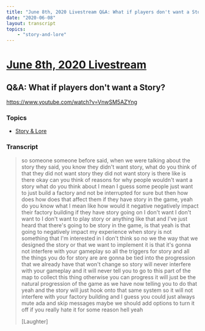```yaml
---
title: "June 8th, 2020 Livestream Q&A: What if players don't want a Story?"
date: "2020-06-08"
layout: transcript
topics:
    - "story-and-lore"
---
```

# [June 8th, 2020 Livestream](../2020-06-08.md)
## Q&A: What if players don't want a Story?
https://www.youtube.com/watch?v=VnwSM5AZYng

### Topics
* [Story & Lore](../topics/story-and-lore.md)

### Transcript

> so someone someone before said, when we were talking about the story they said, you know they didn't want story, what do you think of that they did not want story they did not want story is there like is there okay can you think of reasons for why people wouldn't want a story what do you think about I mean I guess some people just want to just build a factory and not be interrupted for sure but then how does how does that affect them if they have story in the game, yeah do you know what I mean like how would it negative negatively impact their factory building if they have story going on I don't want I don't want to I don't want to play story or anything like that and I've just heard that there's going to be story in the game, is that yeah is that going to negatively impact my experience when story is not something that I'm interested in I don't think so no we the way that we designed the story or that we want to implement it is that it's gonna not interfere with your gameplay so all the triggers for story and all the things you do for story are are gonna be tied into the progression that we already have that won't change so story will never interfere with your gameplay and it will never tell you to go to this part of the map to collect this thing otherwise you can progress it will just be the natural progression of the game as we have now telling you to do that yeah and the story will just hook onto that same system so it will not interfere with your factory building and I guess you could just always mute ada and skip messages maybe we should add options to turn it off if you really hate it for some reason hell yeah
>
> [Laughter]
